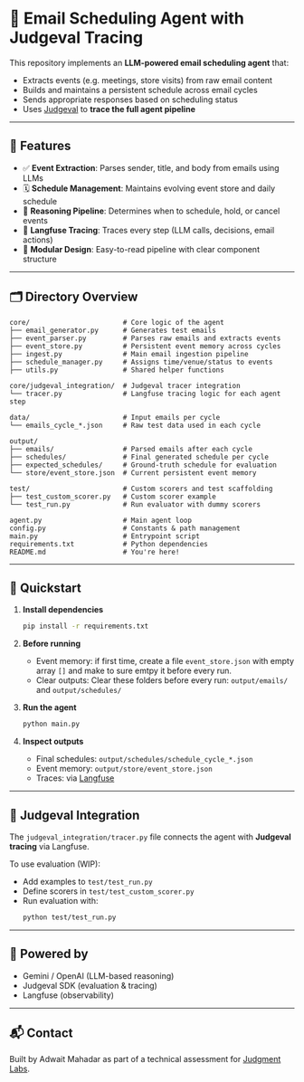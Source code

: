 # 📧 Email Scheduling Agent with Judgeval Tracing

This repository implements an **LLM-powered email scheduling agent** that:
- Extracts events (e.g. meetings, store visits) from raw email content
- Builds and maintains a persistent schedule across email cycles
- Sends appropriate responses based on scheduling status
- Uses [Judgeval](https://github.com/judgmentlabs/judgeval) to **trace the full agent pipeline**

---

## 🔧 Features

- ✅ **Event Extraction**: Parses sender, title, and body from emails using LLMs
- 🗓️ **Schedule Management**: Maintains evolving event store and daily schedule
- 📍 **Reasoning Pipeline**: Determines when to schedule, hold, or cancel events
- 📡 **Langfuse Tracing**: Traces every step (LLM calls, decisions, email actions)
- 📁 **Modular Design**: Easy-to-read pipeline with clear component structure

---

## 🗂️ Directory Overview

```
core/                       # Core logic of the agent
├── email_generator.py      # Generates test emails
├── event_parser.py         # Parses raw emails and extracts events
├── event_store.py          # Persistent event memory across cycles
├── ingest.py               # Main email ingestion pipeline
├── schedule_manager.py     # Assigns time/venue/status to events
├── utils.py                # Shared helper functions

core/judgeval_integration/  # Judgeval tracer integration
└── tracer.py               # Langfuse tracing logic for each agent step

data/                       # Input emails per cycle
└── emails_cycle_*.json     # Raw test data used in each cycle

output/
├── emails/                 # Parsed emails after each cycle
├── schedules/              # Final generated schedule per cycle
├── expected_schedules/     # Ground-truth schedule for evaluation
└── store/event_store.json  # Current persistent event memory

test/                       # Custom scorers and test scaffolding
├── test_custom_scorer.py   # Custom scorer example
└── test_run.py             # Run evaluator with dummy scorers

agent.py                    # Main agent loop
config.py                   # Constants & path management
main.py                     # Entrypoint script
requirements.txt            # Python dependencies
README.md                   # You're here!
```

---

## 🚀 Quickstart

1. **Install dependencies**
   ```bash
   pip install -r requirements.txt
   ```

2. **Before running**
   - Event memory: if first time, create a file `event_store.json` with empty array `[]` and make to sure emtpy it before every run.
   - Clear outputs: Clear these folders before every run: `output/emails/` and `output/schedules/`

3. **Run the agent**
   ```bash
   python main.py
   ```

4. **Inspect outputs**
   - Final schedules: `output/schedules/schedule_cycle_*.json`
   - Event memory: `output/store/event_store.json`
   - Traces: via [Langfuse](https://langfuse.com)

---

## 🧪 Judgeval Integration

The `judgeval_integration/tracer.py` file connects the agent with **Judgeval tracing** via Langfuse.

To use evaluation (WIP):
- Add examples to `test/test_run.py`
- Define scorers in `test/test_custom_scorer.py`
- Run evaluation with:
  ```bash
  python test/test_run.py
  ```

---

## 🧠 Powered by
- Gemini / OpenAI (LLM-based reasoning)
- Judgeval SDK (evaluation & tracing)
- Langfuse (observability)

---

## 📬 Contact

Built by Adwait Mahadar as part of a technical assessment for [Judgment Labs](https://www.judgmentlabs.ai/).
